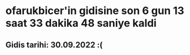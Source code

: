 # ofarukbicer'in gidisine son 6 gun 13 saat 33 dakika 48 saniye kaldi

## Gidis tarihi: 30.09.2022 :(